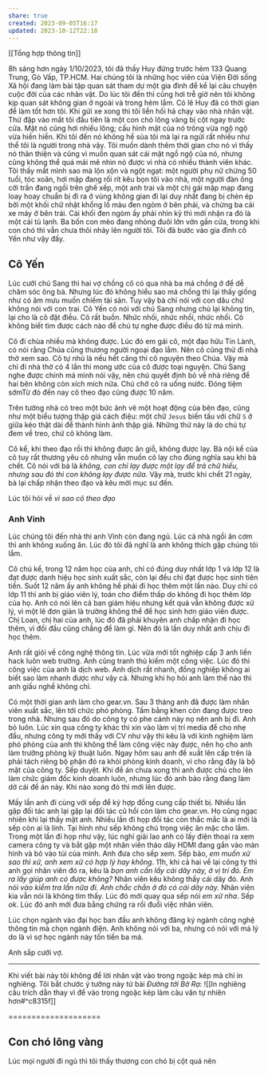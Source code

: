 ```yaml
---
share: true
created: 2023-09-05T16:17
updated: 2023-10-12T22:18
---
```

[[Tổng hợp thông tin]]

8h sáng hơn ngày 1/10/2023, tôi đã thấy Huy đứng trước hẻm 133 Quang Trung, Gò Vấp, TP.HCM. Hai chúng tôi là những học viên của Viện Đời sống Xã hội đang làm bài tập quan sát tham dự một gia đình để kể lại câu chuyện cuộc đời của các nhân vật. Do lúc tôi đến thì cũng hơi trễ giờ nên tôi không kịp quan sát không gian ở ngoài và trong hẻm lắm. Có lẽ Huy đã có thời gian để làm tốt hơn tôi. Khi gửi xe xong thì tôi liền hối hả chạy vào nhà nhân vật. Thứ đập vào mắt tôi đầu tiên là một con chó lông vàng bị cột ngay trước cửa. Mặt nó cũng hơi nhiều lông; cấu hình mặt của nó trông vừa ngộ ngộ vừa hiền hiền. Khi tôi đến nó không hề sủa tôi mà lại ra ngửi rất nhiều như thể tôi là người trong nhà vậy. Tôi muốn dành thêm thời gian cho nó vì thấy nó thân thiện và cũng vì muốn quan sát cái mặt ngồ ngộ của nó, nhưng cũng không thể quá mải mê nhìn nó được vì nhà có nhiều thành viên khác. Tôi thấy mắt mình sao mà lộn xộn và ngột ngạt: một người phụ nữ chừng 50 tuổi, tóc xoăn, hơi mập đang rối rít kêu bọn tôi vào nhà, một người đàn ông cởi trần đang ngồi trên ghế xếp, một anh trai và một chị gái mập mạp đang loay hoay chuẩn bị đi ra ở vùng không gian đi lại duy nhất đang bị chèn ép bởi một khối chữ nhật khổng lồ màu đen ngòm ở bên phải, và chừng ba cái xe máy ở bên trái. Cái khối đen ngòm ấy phải nhìn kỹ thì mới nhận ra đó là một cái tủ lạnh. Ba bốn con mèo đang nhỏng đuôi lởn vởn gần cửa, trong khi con chó thì vẫn chưa thôi nhảy lên người tôi. Tôi đã bước vào gia đình cô Yến như vậy đấy.
## Cô Yến
Lúc cưới chú Sang thì hai vợ chồng cô có qua nhà ba má chồng ở để dễ chăm sóc ông bà. Nhưng lúc đó không hiểu sao má chồng thì lại thấy giống như có âm mưu muốn chiếm tài sản. Tuy vậy bà chỉ nói với con dâu chứ không nói với con trai. Cô Yến có nói với chú Sang nhưng chú lại không tin, lại cho là cô đặt điều. Cô rất buồn. Nhức nhối, nhức nhối, nhức nhối. Cô không biết tìm được cách nào để chú tự nghe được điều đó từ má mình.

Cô đi chùa nhiều mà không được. Lúc đó em gái cô, một đạo hữu Tin Lành, có nói rằng Chúa cũng thương người ngoại đạo lắm. Nên cô cũng thử đi nhà thờ xem sao.  Cô tự nhủ là nếu hết căng thì cô nguyện theo Chúa. Vậy mà chỉ đi nhà thờ có 4 lần thì mong ước của cô được toại nguyện. Chú Sang nghe được chính má mình nói vậy, nên chú quyết định bỏ về nhà riêng để hai bên không còn xích mích nữa.
Chú chở cô ra uống nước. Đóng tiệm sớmTừ đó đến nay cô theo đạo cũng được 10 năm.

Trên tường nhà có treo một bức ảnh vẽ một hoạt động của bên đạo, cũng như một biểu tượng thập giá cách điệu: một chữ `Jesus` biến tấu với chữ `S` ở giữa kéo thật dài để thành hình ảnh thập giá. Những thứ này là do chú tự đem về treo, chứ cô không làm.

Cô kể, khi theo đạo rồi thì không được ăn giỗ, không được lạy. Bà nội kế của cô tuy rất thương yêu cô nhưng vẫn muốn cô lạy cho đúng nghĩa sau khi bà chết. Cô nói với bà là *không, con chỉ lạy được một lạy để trả chữ hiếu, nhưng sau đó thì con không lạy được nữa*. Vậy mà, trước khi chết 21 ngày, bà lại chấp nhận theo đạo và kêu mời mục sư đến.

Lúc tôi hỏi về *vì sao cô theo đạo*
### Anh Vinh

Lúc chúng tôi đến nhà thì anh Vinh còn đang ngủ. Lúc cả nhà ngồi ăn cơm thì anh không xuống ăn. Lúc đó tôi đã nghĩ là anh không thích gặp chúng tôi lắm.

Cô chú kể, trong 12 năm học của anh, chỉ có đúng duy nhất lớp 1 và lớp 12 là đạt được danh hiệu học sinh xuất sắc, còn lại đều chỉ đạt được học sinh tiên tiến. Suốt 12 năm ấy anh không hề phải đi học thêm một lần nào. Duy chỉ có lớp 11 thì anh bị giáo viên lý, toán cho điểm thấp do không đi học thêm lớp của họ. Anh có nói lên cả ban giám hiệu nhưng kết quả vẫn không được xử lý, vì một lẽ đơn giản là trường không thể để học sinh hơn giáo viên được. Chị Loan, chị hai của anh, lúc đó đã phải khuyên anh chấp nhận đi học thêm, vì đối đầu cũng chẳng để làm gì. Nên đó là lần duy nhất anh chịu đi học thêm.

Anh rất giỏi về công nghệ thông tin. Lúc vừa mới tốt nghiệp cấp 3 anh liền hack luôn web trường. Anh cũng tranh thủ kiếm một công việc. Lúc đó thì công việc của anh là dịch web. Anh dịch rất nhanh, đồng nghiệp không ai biết sao làm nhanh được như vậy cả. Nhưng khi họ hỏi anh làm thế nào thì anh giấu nghề không chỉ.

Có một thời gian anh làm cho gear.vn. Sau 3 tháng anh đã được làm nhân viên xuất sắc, lên tới chức phó phòng. Tấm bằng khen còn đang được treo trong nhà. Nhưng sau đó do công ty có phe cánh này nọ nên anh bị đì. Anh bỏ luôn. Lúc  xin qua công ty khác thì xin vào làm vị trí media để cho nhẹ đầu, nhưng công ty mới thấy với CV như vậy thì kêu là với kinh nghiệm làm phó phòng của anh thì không thể làm công việc này được, nên họ cho anh làm trưởng phòng kỹ thuật luôn. Ngay hôm sau anh đề xuất lên cấp trên là phải tách riêng bộ phận đó ra khỏi phòng kinh doanh, vì cho rằng đây là bộ mặt của công ty. Sếp duyệt. Khi đề án chưa xong thì anh được chủ cho lên làm chức giám đốc kinh doanh luôn, nhưng lúc đó anh bảo rằng đang làm dở cái đề án này. Khi nào xong đó thì mới lên được.

Mấy lần anh đi cùng với sếp để ký hợp đồng cung cấp thiết bị. Nhiều lần gặp đối tác anh lại gặp lại đối tác cũ hồi còn làm cho gear.vn. Họ cũng ngạc nhiên khi lại thấy mặt anh. Nhiều lần đi họp đối tác còn thắc mắc là ai mới là sếp còn ai là lính. Tại hình như sếp không chú trọng việc ăn mặc cho lắm. Trong một lần đi họp như vậy, lúc nghỉ giải lao anh có lấy điện thoại ra xem camera công ty và bắt gặp một nhân viên tháo dây HDMI đang gắn vào màn hình và bỏ vào túi của mình. Anh đưa cho sếp xem. Sếp bảo, *em muốn xử sao thì xử, anh xem xử có hợp lý hay không*. 11h, khi cả hai về lại công ty thì anh gọi nhân viên đó ra, kêu là *bọn anh cần lấy cái dây này, ở vị trí đó. Em ra lấy giúp anh có được không?* Nhân viên kêu không thấy cái dây đó. Anh nói *vào kiểm tra lần nữa đi. Anh chắc chắn ở đó có cái dây này.* Nhân viên kia vẫn nói là không tìm thấy. Lúc đó mới quay qua sếp nói *em xử nha*. Sếp *ok*. Lúc đó anh mới đưa bằng chứng ra rồi đuổi việc nhân viên.

Lúc chọn ngành vào đại học ban đầu anh không đăng ký ngành công nghệ thông tin mà chọn ngành điện. Anh không nói với ba, nhưng có nói với má lý do là vì sợ học ngành này tốn tiền ba má. 

Anh sắp cưới vợ.

---

Khi viết bài này tôi không để lời nhân vật vào trong ngoặc kép mà chỉ in nghiêng. Tôi bắt chước ý tưởng này từ bài *Đường tới Bờ Rạ*:
![[In nghiêng câu trích dẫn thay vì để vào trong ngoặc kép làm câu văn tự nhiên hơn#^c8315f]]






====================
## Con chó lông vàng
Lúc mọi người đi ngủ thì tôi thấy thương con chó bị cột quá nên 